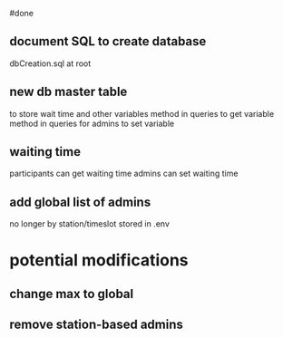 #done
## document SQL to create database
dbCreation.sql at root
## new db master table
to store wait time and other variables
method in queries to get variable
method in queries for admins to set variable
## waiting time
participants can get waiting time
admins can set waiting time
## add global list of admins
no longer by station/timeslot
stored in .env

# potential modifications
## change max to global
## remove station-based admins